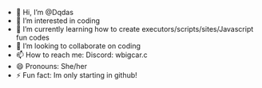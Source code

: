- 👋 Hi, I’m @Dqdas
- 👀 I’m interested in coding
- 🌱 I’m currently learning how to create executors/scripts/sites/Javascript fun codes
- 💞️ I’m looking to collaborate on coding
- 📫 How to reach me: Discord: wbigcar.c
- 😄 Pronouns: She/her
- ⚡ Fun fact: Im only starting in github!

<!---
Dqdas/Dqdas is a ✨ special ✨ repository because its `README.md` (this file) appears on your GitHub profile.
You can click the Preview link to take a look at your changes.
--->
